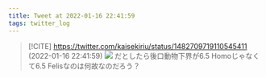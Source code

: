 ```yaml
---
title: Tweet at 2022-01-16 22:41:59
tags: twitter_log
---
```


> [!CITE] https://twitter.com/kaisekiriu/status/1482709719110545411 (2022-01-16 22:41:59)
> ![](https://twitter.com/kaisekiriu/status/1482709719110545411)
> だとしたら後口動物下界が6.5 Homoじゃなくて6.5 Felisなのは何故なのだろう？
